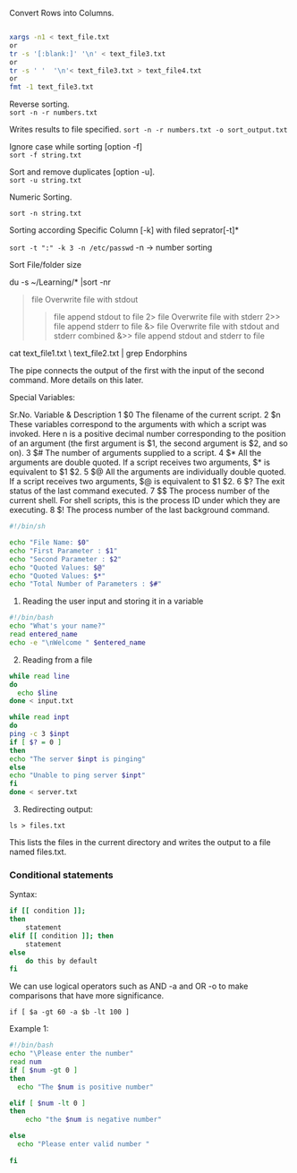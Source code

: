 
Convert Rows into Columns.  
``` bash

xargs -n1 < text_file.txt
or  
tr -s '[:blank:]' '\n' < text_file3.txt
or
tr -s ' '  '\n'< text_file3.txt > text_file4.txt
or
fmt -1 text_file3.txt

```



Reverse sorting.  
`sort -n -r numbers.txt`  
  
Writes results to file specified. 
`sort -n -r numbers.txt -o sort_output.txt`  

Ignore case while sorting [option -f]  
`sort -f string.txt`  

Sort and remove duplicates [option -u].  
`sort -u string.txt `   

Numeric Sorting.  

`sort -n string.txt ` 

Sorting according Specific Column [-k] with filed seprator[-t]* 

`sort -t ":" -k 3 -n /etc/passwd`
-n -> number sorting   

Sort File/folder size

du -s ~/Learning/* |sort -nr



> file Overwrite file with stdout
>> file append stdout to file
2> file Overwrite file with stderr
2>> file append stderr to file
&> file Overwrite file with stdout and stderr combined
&>> file append stdout and stderr to file


cat text_file1.txt \  text_file2.txt | grep Endorphins

 The pipe connects the output of the first with the input of the second
command. More details on this later.



Special Variables:

Sr.No.  Variable & Description
1 $0
The filename of the current script.
2 $n
These variables correspond to the arguments with which a script was invoked. Here n is a positive decimal number corresponding to the position of an argument (the first argument is $1, the second argument is $2, and so on).
3 $#
The number of arguments supplied to a script.
4 $*
All the arguments are double quoted. If a script receives two arguments, $* is equivalent to $1 $2.
5 $@
All the arguments are individually double quoted. If a script receives two arguments, $@ is equivalent to $1 $2.
6 $?
The exit status of the last command executed.
7 $$
The process number of the current shell. For shell scripts, this is the process ID under which they are executing.
8 $!
The process number of the last background command.


``` sh
#!/bin/sh

echo "File Name: $0"
echo "First Parameter : $1"
echo "Second Parameter : $2"
echo "Quoted Values: $@"
echo "Quoted Values: $*"
echo "Total Number of Parameters : $#"
```



1. Reading the user input and storing it in a variable  

``` sh
#!/bin/bash 
echo "What's your name?" 
read entered_name 
echo -e "\nWelcome " $entered_name
```


2. Reading from a file

``` sh
while read line
do
  echo $line
done < input.txt
```

``` sh
while read inpt
do
ping -c 3 $inpt
if [ $? = 0 ]
then
echo "The server $inpt is pinging"
else
echo "Unable to ping server $inpt"
fi
done < server.txt
```


3. Redirecting output:  

`ls > files.txt`  

This lists the files in the current directory and writes the output to a file named files.txt.  

### Conditional statements

Syntax:  
``` sh
if [[ condition ]];
then
    statement
elif [[ condition ]]; then
    statement 
else
    do this by default
fi
```


We can use logical operators such as AND -a and OR -o to make comparisons that have more significance.  

`if [ $a -gt 60 -a $b -lt 100 ]`  
 

 Example 1:

``` sh
#!/bin/bash
echo "\Please enter the number"
read num
if [ $num -gt 0 ]
then
  echo "The $num is positive number"

elif [ $num -lt 0 ]
then  
    echo "the $num is negative number"

else
  echo "Please enter valid number "
 
fi
```


